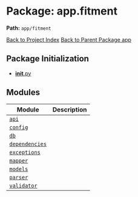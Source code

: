 # Package: app.fitment

**Path:** `app/fitment`

[Back to Project Index](../../../index.md)
[Back to Parent Package app](../index.md)

## Package Initialization
- [__init__.py](init.md)

## Modules

| Module | Description |
| --- | --- |
| [`api`](api.md) |  |
| [`config`](config.md) |  |
| [`db`](db.md) |  |
| [`dependencies`](dependencies.md) |  |
| [`exceptions`](exceptions.md) |  |
| [`mapper`](mapper.md) |  |
| [`models`](models.md) |  |
| [`parser`](parser.md) |  |
| [`validator`](validator.md) |  |
